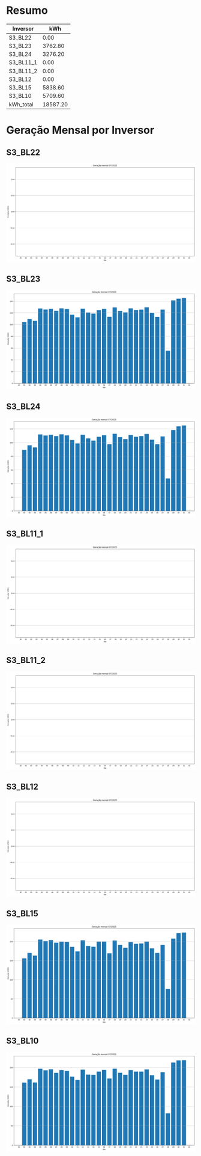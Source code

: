 # Resumo
| Inversor | kWh    |
| -------- | ------ |
| S3_BL22       | 0.00 |
| S3_BL23       | 3762.80 |
| S3_BL24       | 3276.20 |
| S3_BL11_1       | 0.00 |
| S3_BL11_2       | 0.00 |
| S3_BL12       | 0.00 |
| S3_BL15       | 5838.60 |
| S3_BL10       | 5709.60 |
| kWh_total       | 18587.20 |
# Geração Mensal por Inversor
## S3_BL22
![My Image](plots/S3_BL22.png)
## S3_BL23
![My Image](plots/S3_BL23.png)
## S3_BL24
![My Image](plots/S3_BL24.png)
## S3_BL11_1
![My Image](plots/S3_BL11_1.png)
## S3_BL11_2
![My Image](plots/S3_BL11_2.png)
## S3_BL12
![My Image](plots/S3_BL12.png)
## S3_BL15
![My Image](plots/S3_BL15.png)
## S3_BL10
![My Image](plots/S3_BL10.png)
